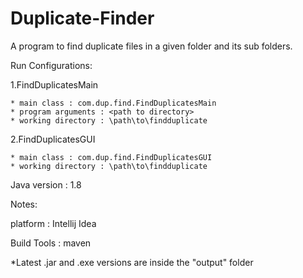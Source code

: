 # Duplicate-Finder
A program to find duplicate files in a given folder and its sub folders.

Run Configurations:

1.FindDuplicatesMain

	* main class : com.dup.find.FindDuplicatesMain
	* program arguments : <path to directory>
	* working directory : \path\to\findduplicate

2.FindDuplicatesGUI

	* main class : com.dup.find.FindDuplicatesGUI
	* working directory : \path\to\findduplicate

Java version : 1.8

Notes:

platform : Intellij Idea

Build Tools : maven

*Latest .jar and .exe versions are inside the "output" folder
